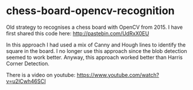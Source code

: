# chess-board-opencv-recognition

Old strategy to recognises a chess board with OpenCV from 2015. I have first shared this code here: http://pastebin.com/UdRxX0EU

In this approach I had used a mix of Canny and Hough lines to identify the square in the board. I no longer use this approach since the blob detection seemed to work better. Anyway, this approach worked better than Harris Corner Detection.

There is a video on youtube: https://www.youtube.com/watch?v=u2lCwh46SCI
